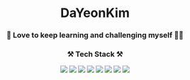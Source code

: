 <!-- ![header](http://capsule-render.vercel.app/api?type=slice$color=auto&height=300&section=header&text=DaYeonKim&fontSize=90) -->
<h1 align="center" fontSize=90>DaYeonKim</h1>
<h3 align="center">💛 Love to keep learning and challenging myself 🏃‍♀️</h3>
<h3 align="center">⚒ Tech Stack ⚒</h3>
<div align="center">
  <img src="https://img.shields.io/badge/HTML-E34F26?style=flat-square&logo=HTML5&logoColor=white"/></a>
  <img src="https://img.shields.io/badge/CSS-1572B6?style=flat-square&logo=CSS3&logoColor=white"/></a>
  <img src="https://img.shields.io/badge/Javascript-F7DF1E?style=flat-square&logo=Javascript&logoColor=white"/></a>
  <img src="https://img.shields.io/badge/React-61DAFB?style=flat-square&logo=React&logoColor=white"/></a>
  <img src="https://img.shields.io/badge/Redex-764ABC?style=flat-square&logo=Redux&logoColor=white"/></a>
  <img src="https://img.shields.io/badge/MaterialUI-007FFF?style=flat-square&logo=MUI&logoColor=white"/></a>
  <img src="https://img.shields.io/badge/Mysql-4479A1?style=flat-square&logo=MySQL&logoColor=white"/></a>
  <img src="https://img.shields.io/badge/VSCode-0085CA?style=flat-square"/></a>
</div>

<!---
dayeoniii/dayeoniii is a ✨ special ✨ repository because its `README.md` (this file) appears on your GitHub profile.
You can click the Preview link to take a look at your changes.
--->
